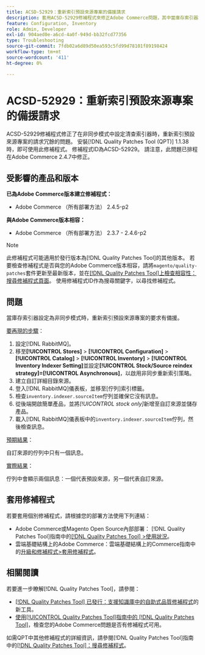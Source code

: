 ```yaml
---
title: ACSD-52929：重新索引預設來源專案的備援請求
description: 套用ACSD-52929修補程式來修正Adobe Commerce問題，其中當庫存索引器設定為非同步模式時，有重新索引預設來源專案的多餘請求。
feature: Configuration, Inventory
role: Admin, Developer
exl-id: 904aed0e-a6cd-4a0f-949d-bb32fcd77356
type: Troubleshooting
source-git-commit: 7fdb02a6d89d50ea593c5fd99d78101f89198424
workflow-type: tm+mt
source-wordcount: '411'
ht-degree: 0%

---
```


# ACSD-52929：重新索引預設來源專案的備援請求

ACSD-52929修補程式修正了在非同步模式中設定清查索引器時，重新索引預設來源專案的請求冗餘的問題。 安裝[!DNL Quality Patches Tool (QPT)] 1.1.38時，即可使用此修補程式。 修補程式ID為ACSD-52929。 請注意，此問題已排程在Adobe Commerce 2.4.7中修正。

## 受影響的產品和版本

**已為Adobe Commerce版本建立修補程式：**

* Adobe Commerce （所有部署方法） 2.4.5-p2

**與Adobe Commerce版本相容：**

* Adobe Commerce （所有部署方法） 2.3.7 - 2.4.6-p2

>[!NOTE]
>
>此修補程式可能適用於發行版本為[!DNL Quality Patches Tool]的其他版本。 若要檢查修補程式是否與您的Adobe Commerce版本相容，請將`magento/quality-patches`套件更新至最新版本，並在[[!DNL Quality Patches Tool]上檢查相容性：搜尋修補程式頁面](https://experienceleague.adobe.com/tools/commerce-quality-patches/index.html?lang=zh-Hant)。 使用修補程式ID作為搜尋關鍵字，以尋找修補程式。

## 問題

當庫存索引器設定為非同步模式時，重新索引預設來源專案的要求有備援。

<u>要再現的步驟</u>：

1. 設定[!DNL RabbitMQ]。
1. 移至&#x200B;**[!UICONTROL Stores]** > **[!UICONTROL Configuration]** > **[!UICONTROL Catalog]** > **[!UICONTROL Inventory]** > **[!UICONTROL Inventory Indexer Setting]**&#x200B;並設定&#x200B;**[!UICONTROL Stock/Source reindex strategy]=[!UICONTROL Asynchronous]**，以啟用非同步重新索引策略。
1. 建立自訂詳細目錄來源。
1. 登入[!DNL RabbitMQ]儀表板，並移至[佇列]索引標籤。
1. 檢查`inventory.indexer.sourceItem`佇列並確保它沒有訊息。
1. 從後端開啟簡單產品，並將&#x200B;*[!UICONTROL stock only]*&#x200B;新增至自訂來源並儲存產品。
1. 載入[!DNL RabbitMQ]儀表板中的`inventory.indexer.sourceItem`佇列，然後檢查訊息。

<u>預期結果</u>：

自訂來源的佇列中只有一個訊息。

<u>實際結果</u>：

佇列中會顯示兩個訊息：一個代表預設來源，另一個代表自訂來源。

## 套用修補程式

若要套用個別修補程式，請根據您的部署方法使用下列連結：

* Adobe Commerce或Magento Open Source內部部署： [!DNL Quality Patches Tool]指南中的[[!DNL Quality Patches Tool] >使用狀況](/help/tools/quality-patches-tool/usage.md)。
* 雲端基礎結構上的Adobe Commerce：雲端基礎結構上的Commerce指南中的[升級和修補程式>套用修補程式](https://experienceleague.adobe.com/docs/commerce-cloud-service/user-guide/develop/upgrade/apply-patches.html?lang=zh-Hant)。

## 相關閱讀

若要進一步瞭解[!DNL Quality Patches Tool]，請參閱：

* [[!DNL Quality Patches Tool] 已發行：支援知識庫中的自助式品質修補程式](https://experienceleague.adobe.com/zh-hant/docs/commerce-operations/tools/quality-patches-tool/quality-patches-tool-to-self-serve-quality-patches)的新工具。
* [使用[!UICONTROL Quality Patches Tool]指南中的 [!DNL Quality Patches Tool]](/help/tools/quality-patches-tool/patches-available-in-qpt/check-patch-for-magento-issue-with-magento-quality-patches.md)，檢查您的Adobe Commerce問題是否有修補程式可用。


如需QPT中其他修補程式的詳細資訊，請參閱[!DNL Quality Patches Tool]指南中的[[!DNL Quality Patches Tool]：搜尋修補程式](https://experienceleague.adobe.com/tools/commerce-quality-patches/index.html?lang=zh-Hant)。
